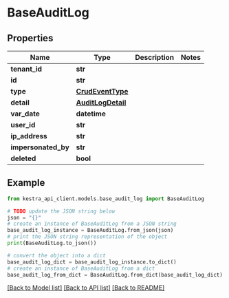 # BaseAuditLog


## Properties

Name | Type | Description | Notes
------------ | ------------- | ------------- | -------------
**tenant_id** | **str** |  | 
**id** | **str** |  | 
**type** | [**CrudEventType**](CrudEventType.md) |  | 
**detail** | [**AuditLogDetail**](AuditLogDetail.md) |  | 
**var_date** | **datetime** |  | 
**user_id** | **str** |  | 
**ip_address** | **str** |  | 
**impersonated_by** | **str** |  | 
**deleted** | **bool** |  | 

## Example

```python
from kestra_api_client.models.base_audit_log import BaseAuditLog

# TODO update the JSON string below
json = "{}"
# create an instance of BaseAuditLog from a JSON string
base_audit_log_instance = BaseAuditLog.from_json(json)
# print the JSON string representation of the object
print(BaseAuditLog.to_json())

# convert the object into a dict
base_audit_log_dict = base_audit_log_instance.to_dict()
# create an instance of BaseAuditLog from a dict
base_audit_log_from_dict = BaseAuditLog.from_dict(base_audit_log_dict)
```
[[Back to Model list]](../README.md#documentation-for-models) [[Back to API list]](../README.md#documentation-for-api-endpoints) [[Back to README]](../README.md)


